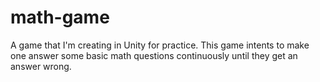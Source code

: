# math-game
 
A game that I'm creating in Unity for practice. This game intents to make one answer some basic math questions continuously until they get an answer wrong. 
